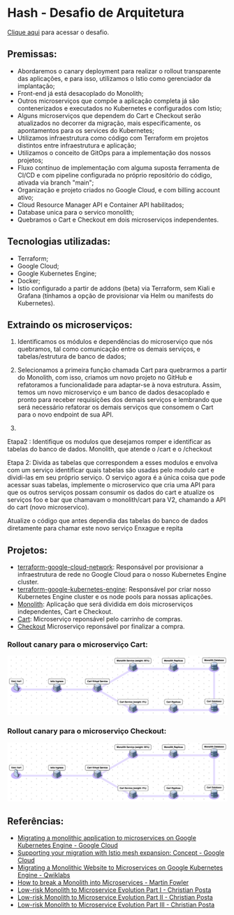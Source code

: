 # Hash - Desafio de Arquitetura

[Clique aqui](https://github.com/hashlab/hiring/blob/master/challenges/pt-br/sre-challenge.md) para acessar o desafio.

## Premissas:

- Abordaremos o canary deployment para realizar o rollout transparente das aplicações, e para isso, utilizamos o Istio como gerenciador da implantação;
- Front-end já está desacoplado do Monolith;
- Outros microserviços que compõe a aplicação completa já são contenerizados e executados no Kubernetes e configurados com Istio;
- Alguns microserviços que dependem do Cart e Checkout serão atualizados no decorrer da migração, mais especificamente, os apontamentos para os services do Kubernetes;
- Utilizamos infraestrutura como código com Terraform em projetos distintos entre infraestrutura e aplicação;
- Utilizamos o conceito de GitOps para a implementação dos nossos projetos;
- Fluxo contínuo de implementação com alguma suposta ferramenta de CI/CD e com pipeline configurada no próprio repositório do código, ativada via branch "main";
- Organização e projeto criados no Google Cloud, e com billing account ativo;
- Cloud Resource Manager API e Container API habilitados;
- Database unica para o servico monolith;
- Quebramos o Cart e Checkout em dois microserviços independentes.

## Tecnologias utilizadas:

- Terraform;
- Google Cloud;
- Google Kubernetes Engine;
- Docker;
- Istio configurado a partir de addons (beta) via Terraform, sem Kiali e Grafana (tínhamos a opção de provisionar via Helm ou manifests do Kubernetes).

## Extraindo os microserviços:

1. Identificamos os módulos e dependências do microserviço que nós quebramos, tal como comunicação entre os demais serviços, e tabelas/estrutura de banco de dados;

2. Selecionamos a primeira função chamada Cart para quebrarmos a partir do  Monolith, com isso, criamos um novo projeto no GitHub e refatoramos a funcionalidade para adaptar-se à nova estrutura. Assim, temos um novo microserviço e um banco de dados desacoplado e pronto para receber requisições dos demais serviços e lembrando que será necessário refatorar os demais serviços que consomem o Cart para o novo endpoint de sua API.

3.

Etapa2 : Identifique os modulos que desejamos romper e identificar as tabelas do banco de dados.
Monolith, que atende o /cart e o /checkout

Etapa 2: Divida as tabelas que correspondem a esses modulos e envolva com um serviço
	identificar quais tabelas são usadas pelo modulo cart e dividi-las em seu próprio serviço. O serviço agora é a única coisa que pode acessar suas tabelas, implemente o microservico que cria uma API para que os outros serviços possam consumir os dados do cart e atualize os serviços foo e bar que chamavam o monolith/cart para V2, chamando a API do cart (novo microservico).

Atualize o código que antes dependia das tabelas do banco de dados diretamente para chamar este novo serviço
Enxague e repita

## Projetos:

- [terraform-google-cloud-network](https://github.com/letsrockthefuture/terraform-google-cloud-network): Responsável por provisionar a infraestrutura de rede no Google Cloud para o nosso Kubernetes Engine cluster.
- [terraform-google-kubernetes-engine](https://github.com/letsrockthefuture/terraform-google-cloud-kubernetes-engine): Responsável por criar nosso Kubernetes Engine cluster e os node pools para nossas aplicações.
- [Monolith](https://github.com/letsrockthefuture/monolith): Aplicação que será dividida em dois microserviços independentes, Cart e Checkout.
- [Cart](https://github.com/letsrockthefuture/cart): Microserviço reponsável pelo carrinho de compras.
- [Checkout](https://github.com/letsrockthefuture/checkout) Microserviço reponsável por finalizar a compra.

### Rollout canary para o microserviço Cart:

![alt text](images/cart_canary.png)

### Rollout canary para o microserviço Checkout:

![alt text](images/cart_canary.png)

## Referências:

- [Migrating a monolithic application to microservices on Google Kubernetes Engine - Google Cloud](https://cloud.google.com/solutions/migrating-a-monolithic-app-to-microservices-gke)
- [Supporting your migration with Istio mesh expansion: Concept - Google Cloud](https://cloud.google.com/solutions/supporting-your-migration-with-istio-mesh-expansion-concept)
- [Migrating a Monolithic Website to Microservices on Google Kubernetes Engine - Qwiklabs](https://www.qwiklabs.com/focuses/11953?parent=catalog)
- [How to break a Monolith into Microservices - Martin Fowler](https://martinfowler.com/articles/break-monolith-into-microservices.html)
- [Low-risk Monolith to Microservice Evolution Part I - Christian Posta](https://blog.christianposta.com/microservices/low-risk-monolith-to-microservice-evolution/)
- [Low-risk Monolith to Microservice Evolution Part II - Christian Posta](https://blog.christianposta.com/microservices/low-risk-monolith-to-microservice-evolution-part-ii/)
- [Low-risk Monolith to Microservice Evolution Part III - Christian Posta](https://blog.christianposta.com/microservices/low-risk-monolith-to-microservice-evolution-part-iii/)